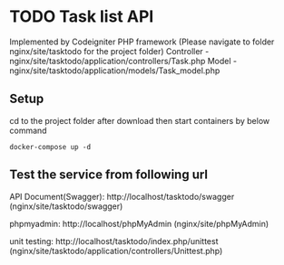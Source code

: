 # TODO Task list API

Implemented by Codeigniter PHP framework
(Please navigate to folder nginx/site/tasktodo for the project folder)
Controller - nginx/site/tasktodo/application/controllers/Task.php
Model - nginx/site/tasktodo/application/models/Task_model.php

## Setup

cd to the project folder after download then start containers by below command
```
docker-compose up -d
```

## Test the service from following url

API Document(Swagger): http://localhost/tasktodo/swagger  (nginx/site/tasktodo/swagger)

phpmyadmin: http://localhost/phpMyAdmin (nginx/site/phpMyAdmin)

unit testing: http://localhost/tasktodo/index.php/unittest (nginx/site/tasktodo/application/controllers/Unittest.php)

